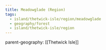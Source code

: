 ```yaml
---
title: Meadowglade (Region)
tags:
  - island/thetwick-isle/region/meadowglade
  - geography/forest
  - island/thetwick-isle/region
---
```


parent-geography: [[Thetwick Isle]]